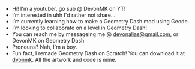 - Hi! I'm a youtuber, go sub @ DevonMK on YT!
- I’m interested in uhh I'd rather not share...
- I’m currently learning how to make a Geometry Dash mod using Geode.
- I’m looking to collaborate on a level in Geometry Dash!
- You can reach me by messageing me @ devonalias@gmail.com, or DevonMK on Geometry Dash
- Pronouns? Nah, I'm a boy.
- Fun fact, I remade Geometry Dash on Scratch! You can download it at [dvonmk](https://dvonmk.itch.io/funny-dash). All the artwork and code is mine.

<!---
DevonMKatYT/DevonMKatYT is a ✨ special ✨ repository because its `README.md` (this file) appears on your GitHub profile.
You can click the Preview link to take a look at your changes.
--->
